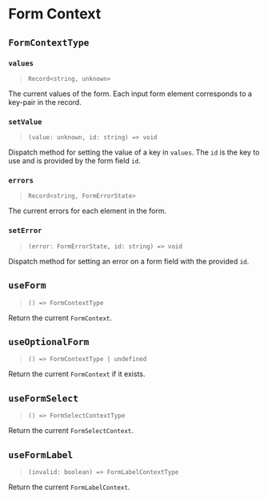 # Form Context

## `FormContextType`

### `values`
> `Record<string, unknown>`

The current values of the form. Each input form element corresponds to a
key-pair in the record.

### `setValue`
> `(value: unknown, id: string) => void`

Dispatch method for setting the value of a key in `values`. The `id` is the key
to use and is provided by the form field `id`.

### `errors`
> `Record<string, FormErrorState>`

The current errors for each element in the form.

### `setError`
> `(error: FormErrorState, id: string) => void`

Dispatch method for setting an error on a form field with the provided `id`.

## `useForm`
> `() => FormContextType`

Return the current `FormContext`.

## `useOptionalForm`
> `() => FormContextType | undefined`

Return the current `FormContext` if it exists.

## `useFormSelect`
> `() => FormSelectContextType`

Return the current `FormSelectContext`.

## `useFormLabel`
> `(invalid: boolean) => FormLabelContextType`

Return the current `FormLabelContext`.
